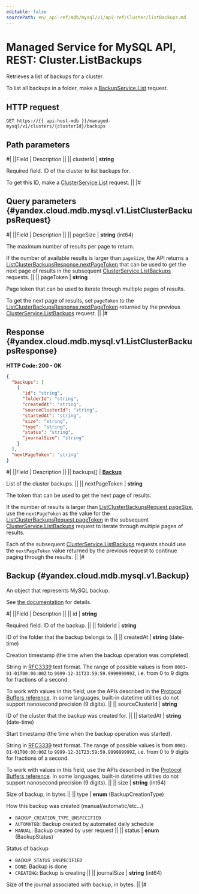 ```yaml
---
editable: false
sourcePath: en/_api-ref/mdb/mysql/v1/api-ref/Cluster/listBackups.md
---
```


# Managed Service for MySQL API, REST: Cluster.ListBackups

Retrieves a list of backups for a cluster.

To list all backups in a folder, make a [BackupService.List](/docs/managed-mysql/api-ref/Backup/list#List) request.

## HTTP request

```
GET https://{{ api-host-mdb }}/managed-mysql/v1/clusters/{clusterId}/backups
```

## Path parameters

#|
||Field | Description ||
|| clusterId | **string**

Required field. ID of the cluster to list backups for.

To get this ID, make a [ClusterService.List](/docs/managed-mysql/api-ref/Cluster/list#List) request. ||
|#

## Query parameters {#yandex.cloud.mdb.mysql.v1.ListClusterBackupsRequest}

#|
||Field | Description ||
|| pageSize | **string** (int64)

The maximum number of results per page to return.

If the number of available results is larger than `pageSize`, the API returns a [ListClusterBackupsResponse.nextPageToken](#yandex.cloud.mdb.mysql.v1.ListClusterBackupsResponse) that can be used to get the next page of results in the subsequent [ClusterService.ListBackups](#ListBackups) requests. ||
|| pageToken | **string**

Page token that can be used to iterate through multiple pages of results.

To get the next page of results, set `pageToken` to the [ListClusterBackupsResponse.nextPageToken](#yandex.cloud.mdb.mysql.v1.ListClusterBackupsResponse) returned by the previous [ClusterService.ListBackups](#ListBackups) request. ||
|#

## Response {#yandex.cloud.mdb.mysql.v1.ListClusterBackupsResponse}

**HTTP Code: 200 - OK**

```json
{
  "backups": [
    {
      "id": "string",
      "folderId": "string",
      "createdAt": "string",
      "sourceClusterId": "string",
      "startedAt": "string",
      "size": "string",
      "type": "string",
      "status": "string",
      "journalSize": "string"
    }
  ],
  "nextPageToken": "string"
}
```

#|
||Field | Description ||
|| backups[] | **[Backup](#yandex.cloud.mdb.mysql.v1.Backup)**

List of the cluster backups. ||
|| nextPageToken | **string**

The token that can be used to get the next page of results.

If the number of results is larger than [ListClusterBackupsRequest.pageSize](#yandex.cloud.mdb.mysql.v1.ListClusterBackupsRequest), use the `nextPageToken` as the value for the [ListClusterBackupsRequest.pageToken](#yandex.cloud.mdb.mysql.v1.ListClusterBackupsRequest) in the subsequent [ClusterService.ListBackups](#ListBackups) request to iterate through multiple pages of results.

Each of the subsequent [ClusterService.ListBackups](#ListBackups) requests should use the `nextPageToken` value returned by the previous request to continue paging through the results. ||
|#

## Backup {#yandex.cloud.mdb.mysql.v1.Backup}

An object that represents MySQL backup.

See [the documentation](/docs/managed-mysql/concepts/backup) for details.

#|
||Field | Description ||
|| id | **string**

Required field. ID of the backup. ||
|| folderId | **string**

ID of the folder that the backup belongs to. ||
|| createdAt | **string** (date-time)

Creation timestamp (the time when the backup operation was completed).

String in [RFC3339](https://www.ietf.org/rfc/rfc3339.txt) text format. The range of possible values is from
`0001-01-01T00:00:00Z` to `9999-12-31T23:59:59.999999999Z`, i.e. from 0 to 9 digits for fractions of a second.

To work with values in this field, use the APIs described in the
[Protocol Buffers reference](https://developers.google.com/protocol-buffers/docs/reference/overview).
In some languages, built-in datetime utilities do not support nanosecond precision (9 digits). ||
|| sourceClusterId | **string**

ID of the cluster that the backup was created for. ||
|| startedAt | **string** (date-time)

Start timestamp (the time when the backup operation was started).

String in [RFC3339](https://www.ietf.org/rfc/rfc3339.txt) text format. The range of possible values is from
`0001-01-01T00:00:00Z` to `9999-12-31T23:59:59.999999999Z`, i.e. from 0 to 9 digits for fractions of a second.

To work with values in this field, use the APIs described in the
[Protocol Buffers reference](https://developers.google.com/protocol-buffers/docs/reference/overview).
In some languages, built-in datetime utilities do not support nanosecond precision (9 digits). ||
|| size | **string** (int64)

Size of backup, in bytes ||
|| type | **enum** (BackupCreationType)

How this backup was created (manual/automatic/etc...)

- `BACKUP_CREATION_TYPE_UNSPECIFIED`
- `AUTOMATED`: Backup created by automated daily schedule
- `MANUAL`: Backup created by user request ||
|| status | **enum** (BackupStatus)

Status of backup

- `BACKUP_STATUS_UNSPECIFIED`
- `DONE`: Backup is done
- `CREATING`: Backup is creating ||
|| journalSize | **string** (int64)

Size of the journal associated with backup, in bytes. ||
|#